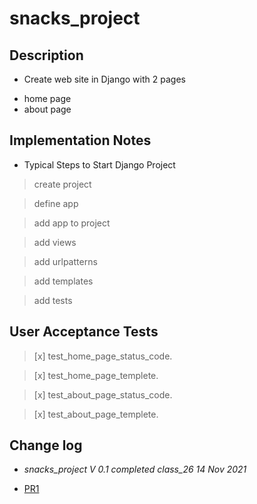 # snacks_project

## Description

* Create web site in Django with 2 pages
- home page
- about page

## Implementation Notes

* Typical Steps to Start Django Project

> create project

> define app

> add app to project

> add views

> add urlpatterns

> add templates

> add tests

## User Acceptance Tests

> [x] test_home_page_status_code.

> [x] test_home_page_templete.

> [x]  test_about_page_status_code.

> [x] test_about_page_templete.


## Change log

- _snacks_project V 0.1 completed class_26_ *14 Nov 2021*


- [PR1](https://github.com/BasharTaamneh/django-snacks/pull/1)



